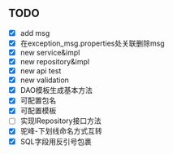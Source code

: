 ## TODO
- [x] add msg
- [x] 在exception_msg.properties处关联删除msg
- [x] new service&impl
- [x] new repository&impl
- [x] new api test
- [x] new validation
- [x] DAO模板生成基本方法
- [x] 可配置包名
- [x] 可配置模板
- [ ] 实现IRepository接口方法
- [x] 驼峰-下划线命名方式互转
- [x] SQL字段用反引号包裹
